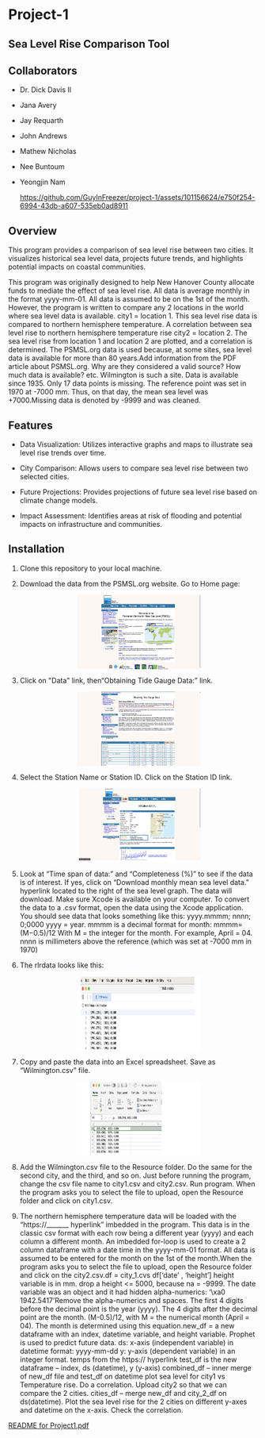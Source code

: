 # Project-1

## Sea Level Rise Comparison Tool

## Collaborators

* Dr. Dick Davis II
* Jana Avery
* Jay Requarth
* John Andrews
* Mathew Nicholas
* Nee Buntoum
* Yeongjin Nam
  
  https://github.com/GuyInFreezer/project-1/assets/101156624/e750f254-6994-43db-a607-535eb0ad8911

## Overview

 This program provides a comparison of sea level rise between two cities. It visualizes historical sea level data, projects future trends, and highlights potential impacts on coastal communities.

 This program was originally designed to help New Hanover County allocate funds to mediate the effect of sea level rise. All data is average monthly in the format yyyy-mm-01. All data is assumed to
 be on the 1st of the month. However, the program is written to compare any 2 locations in the world where sea level data is available. city1 = location 1. This sea level rise data is compared to northern hemisphere temperature. A correlation between sea level rise to northern hemisphere temperature rise
 city2 = location 2. The sea level rise from location 1 and location 2 are plotted, and a correlation is determined.
 The PSMSL.org data is used because, at some sites, sea level data is available for more than 80 years.Add information from the PDF article about PSMSL.org. Why are they considered a valid source? How much data is available? etc. Wilmington is such a site. Data is available since 1935. Only 17 data points is missing. The reference point was set in 1970 at -7000 mm. Thus, on that day, the mean sea level was +7000.Missing data is denoted by -9999 and was cleaned.

## Features

* Data Visualization: Utilizes interactive graphs and maps to illustrate sea level rise trends over time.
  
* City Comparison: Allows users to compare sea level rise between two selected cities.
  
* Future Projections: Provides projections of future sea level rise based on climate change models.
  
* Impact Assessment: Identifies areas at risk of flooding and potential impacts on infrastructure and communities.

## Installation

1. Clone this repository to your local machine.
2. Download the data from the PSMSL.org website. Go to Home page:

   <img src="images/psmsl_home.jpg"
        alt="PSMS home" 
        width="250" 
        height="150" 
        style="display: block; margin: 0 auto; align: center;" />
3. Click on "Data" link, then“Obtaining Tide Gauge Data:” link.

    <img src="images/TideGaugeData.jpg" 
        alt="Tide Gauge Data" 
        width="250" 
        height="150" 
        style="display: block; margin: 0 auto; align: center;" />
4. Select the Station Name or Station ID. Click on the Station ID link.

   <img src="images/stationID_link.jpg" 
        alt="station id" 
        width="250" 
        height="150" 
        style="display: block; margin: 0 auto; align: center;" />

5. Look at “Time span of data:” and “Completeness (%)” to see if the data is of interest. If yes, click on “Download monthly mean sea level data.” hyperlink located to
the right of the sea level graph.
The data will download. Make sure Xcode is available on your computer.
To convert the data to a .csv format, open the data using the Xcode application.
You should see data that looks something like this: yyyy.mmmm; nnnn; 0;0000
yyyy = year. mmmm is a decimal format for month: mmmm=(M−0.5)/12
With M = the integer for the month. For example, April = 04. nnnn is millimeters above the reference (which was set at -7000 mm in 1970)
6. The rlrdata looks like this:

   <img src="images/rlrdata.jpg" 
        alt="rlr data" 
        width="250" 
        height="150" 
        style="display: block; margin: 0 auto; align: center;" />
7. Copy and paste the data into an Excel spreadsheet. Save as “Wilmington.csv” file.

   <img src="images/Wilmingtondotcsv.jpg"
        alt="wilmington" 
        width="250" 
        height="150" 
        style="display: block; margin: 0 auto; align: center;" />

8. Add the Wilmington.csv file to the Resource folder. Do the same for the second city, and the third, and so on. Just before running the program, change the csv file name to city1.csv and city2.csv. Run program. When the program asks you to select the file to upload, open the Resource folder and click on city1.csv.
9. The northern hemisphere temperature data will be loaded with the “https://_______ hyperlink” imbedded in the program. This data is in the classic csv format with each row being a different year (yyyy) and each column a different month. An imbedded for-loop is used to create a 2 column dataframe with a date time in the yyyy-mm-01 format. All data is assumed to be entered for the month on the 1st of the month.When the program asks you to select the file to upload, open the Resource folder and click on the city2.csv.df = city_1.cvs df[‘date’ , ‘height’]
height variable is in mm. drop a height <= 5000, because na = -9999. The date variable was an object and it had hidden alpha-numerics: ‘\xa0  1942.5417’Remove the alpha-numerics and spaces. The first 4 digits before the decimal point is the year (yyyy). The 4 digits after the decimal point are the month. (M-0.5)/12, with M = the numerical month (April = 04). The month is determined using this
equation.new_df = a new dataframe with an index, datetime variable, and height variable. Prophet is used to predict future data.
ds: x-axis (independent variable) in datetime format: yyyy-mm-dd
y:  y-axis  (dependent variable) in an integer format.
temps from the https:// hyperlink
test_df is the new dataframe – index, ds (datetime), y (y-axis)
combined_df – inner merge of new_df file and test_df on datetime plot sea level for city1 vs Temperature rise.
Do a correlation. Upload city2 so that we can compare the 2 cities. cities_df – merge new_df and city_2_df on ds(datetime). Plot the sea level rise for the 2 cities on different y-axes and datetime on the x-axis. Check the correlation.

[README for Project1.pdf](https://github.com/GuyInFreezer/project-1/files/14230952/README.for.Project1.pdf)



